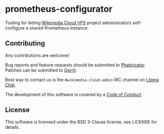 # prometheus-configurator

Tooling for letting [Wikimedia Cloud VPS](https://wmcloud.org) project
administrators self-configure a shared Prometheus instance.

## Contributing

Any contributions are welcome!

Bug reports and feature requests should be submitted to
[Phabricator](https://phabricator.wikimedia.org/project/board/474/).
Patches can be submitted to
[Gerrit](https://gerrit.wikimedia.org/r/admin/repos/cloud/metricsinfra/prometheus-configurator).

Best way to contact us is the `#wikimedia-cloud-admin` IRC channel on
[Libera Chat](https://libera.chat).

The development of this software is covered by a
[Code of Conduct](https://www.mediawiki.org/wiki/Special:MyLanguage/Code_of_Conduct).

## License

This software is licensed under the BSD 3-Clause license, see LICENSE
for details.
